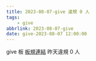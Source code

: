 ```yaml
---
title: 2023-08-07-give 違規 0 人
tags:
    - give
abbrlink: 2023-08-07-give
date: give-2023-08-07 12:00:00
---
```

give 板 [板規連結](https://www.ptt.cc/bbs/give/M.1612495900.A.C32.html)
昨天違規 0 人
